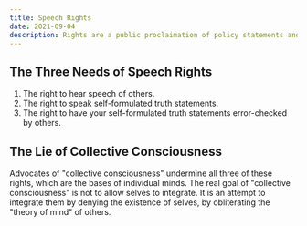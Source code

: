 ```yaml
---
title: Speech Rights
date: 2021-09-04
description: Rights are a public proclaimation of policy statements and cannot exist with the right to make such statements.
---
```

## The Three Needs of Speech Rights

1. The right to hear speech of others.
2. The right to speak self-formulated truth statements.
3. The right to have your self-formulated truth statements error-checked by others.

## The Lie of Collective Consciousness

Advocates of "collective consciousness" undermine all three of these rights, which are the bases of individual minds. The real goal of "collective consciousness" is not to allow selves to integrate. It is an attempt to integrate them by denying the existence of selves, by obliterating the "theory of mind" of others.